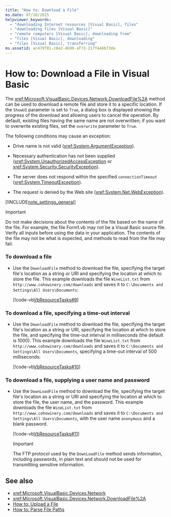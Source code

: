 ```yaml
---
title: "How to: Download a File"
ms.date: 07/20/2015
helpviewer_keywords:
  - "downloading Internet resources [Visual Basic], files"
  - "downloading files [Visual Basic]"
  - "remote computers [Visual Basic], downloading from"
  - "files [Visual Basic], downloading"
  - "files [Visual Basic], transferring"
ms.assetid: ac479f81-c0e2-4b99-af73-217f446b73da
---
```

# How to: Download a File in Visual Basic

The <xref:Microsoft.VisualBasic.Devices.Network.DownloadFile%2A> method can be used to download a remote file and store it to a specific location. If the `ShowUI` parameter is set to `True`, a dialog box is displayed showing the progress of the download and allowing users to cancel the operation. By default, existing files having the same name are not overwritten; if you want to overwrite existing files, set the `overwrite` parameter to `True`.

The following conditions may cause an exception:

- Drive name is not valid (<xref:System.ArgumentException>).

- Necessary authentication has not been supplied (<xref:System.UnauthorizedAccessException> or <xref:System.Security.SecurityException>).

- The server does not respond within the specified `connectionTimeout` (<xref:System.TimeoutException>).

- The request is denied by the Web site (<xref:System.Net.WebException>).

[!INCLUDE[note_settings_general](~/includes/note-settings-general-md.md)]

> [!IMPORTANT]
> Do not make decisions about the contents of the file based on the name of the file. For example, the file Form1.vb may not be a Visual Basic source file. Verify all inputs before using the data in your application. The contents of the file may not be what is expected, and methods to read from the file may fail.

### To download a file

- Use the `DownloadFile` method to download the file, specifying the target file's location as a string or URI and specifying the location at which to store the file. This example downloads the file `WineList.txt` from `http://www.cohowinery.com/downloads` and saves it to `C:\Documents and Settings\All Users\Documents`:

  [!code-vb[VbResourceTasks#9](~/samples/snippets/visualbasic/VS_Snippets_VBCSharp/VbResourceTasks/VB/Class1.vb#9)]

### To download a file, specifying a time-out interval

- Use the `DownloadFile` method to download the file, specifying the target file's location as a string or URI, specifying the location at which to store the file, and specifying the time-out interval in milliseconds (the default is 1000). This example downloads the file `WineList.txt` from `http://www.cohowinery.com/downloads` and saves it to `C:\Documents and Settings\All Users\Documents`, specifying a time-out interval of 500 milliseconds:

  [!code-vb[VbResourceTasks#10](~/samples/snippets/visualbasic/VS_Snippets_VBCSharp/VbResourceTasks/VB/Class1.vb#10)]

### To download a file, supplying a user name and password

- Use the `DownLoadFile` method to download the file, specifying the target file's location as a string or URI and specifying the location at which to store the file, the user name, and the password. This example downloads the file `WineList.txt` from `http://www.cohowinery.com/downloads` and saves it to `C:\Documents and Settings\All Users\Documents`, with the user name `anonymous` and a blank password.

  [!code-vb[VbResourceTasks#11](~/samples/snippets/visualbasic/VS_Snippets_VBCSharp/VbResourceTasks/VB/Class1.vb#11)]

  > [!IMPORTANT]
  > The FTP protocol used by the `DownLoadFile` method sends information, including passwords, in plain text and should not be used for transmitting sensitive information.

## See also

- <xref:Microsoft.VisualBasic.Devices.Network>
- <xref:Microsoft.VisualBasic.Devices.Network.DownloadFile%2A>
- [How to: Upload a File](how-to-upload-a-file.md)
- [How to: Parse File Paths](../drives-directories-files/how-to-parse-file-paths.md)

